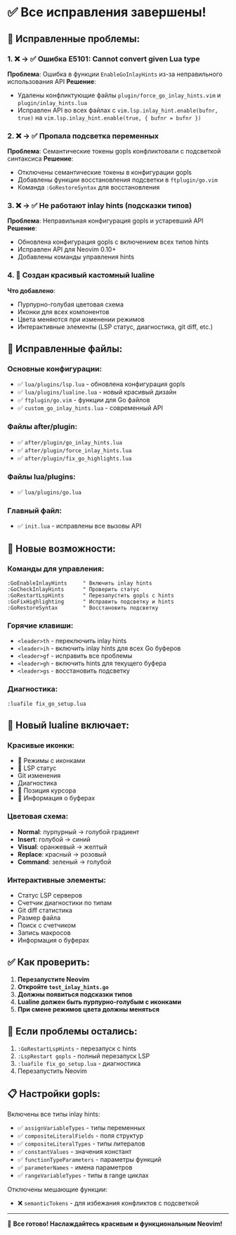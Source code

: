 # ✅ Все исправления завершены!

## 🔧 Исправленные проблемы:

### 1. ❌ → ✅ Ошибка E5101: Cannot convert given Lua type
**Проблема**: Ошибка в функции `EnableGoInlayHints` из-за неправильного использования API
**Решение**: 
- Удалены конфликтующие файлы `plugin/force_go_inlay_hints.vim` и `plugin/inlay_hints.lua`
- Исправлен API во всех файлах с `vim.lsp.inlay_hint.enable(bufnr, true)` на `vim.lsp.inlay_hint.enable(true, { bufnr = bufnr })`

### 2. ❌ → ✅ Пропала подсветка переменных
**Проблема**: Семантические токены gopls конфликтовали с подсветкой синтаксиса
**Решение**:
- Отключены семантические токены в конфигурации gopls
- Добавлены функции восстановления подсветки в `ftplugin/go.vim`
- Команда `:GoRestoreSyntax` для восстановления

### 3. ❌ → ✅ Не работают inlay hints (подсказки типов)
**Проблема**: Неправильная конфигурация gopls и устаревший API
**Решение**:
- Обновлена конфигурация gopls с включением всех типов hints
- Исправлен API для Neovim 0.10+
- Добавлены команды управления hints

### 4. 🎨 Создан красивый кастомный lualine
**Что добавлено**:
- Пурпурно-голубая цветовая схема
- Иконки для всех компонентов
- Цвета меняются при изменении режимов
- Интерактивные элементы (LSP статус, диагностика, git diff, etc.)

## 🚀 Исправленные файлы:

### Основные конфигурации:
- ✅ `lua/plugins/lsp.lua` - обновлена конфигурация gopls
- ✅ `lua/plugins/lualine.lua` - новый красивый дизайн
- ✅ `ftplugin/go.vim` - функции для Go файлов
- ✅ `custom_go_inlay_hints.lua` - современный API

### Файлы after/plugin:
- ✅ `after/plugin/go_inlay_hints.lua`
- ✅ `after/plugin/force_inlay_hints.lua` 
- ✅ `after/plugin/fix_go_highlights.lua`

### Файлы lua/plugins:
- ✅ `lua/plugins/go.lua`

### Главный файл:
- ✅ `init.lua` - исправлены все вызовы API

## 🎯 Новые возможности:

### Команды для управления:
```vim
:GoEnableInlayHints     " Включить inlay hints
:GoCheckInlayHints      " Проверить статус
:GoRestartLspHints      " Перезапустить gopls с hints
:GoFixHighlighting      " Исправить подсветку и hints
:GoRestoreSyntax        " Восстановить подсветку
```

### Горячие клавиши:
- `<leader>th` - переключить inlay hints
- `<leader>ih` - включить inlay hints для всех Go буферов  
- `<leader>gf` - исправить все проблемы
- `<leader>gh` - включить hints для текущего буфера
- `<leader>gs` - восстановить подсветку

### Диагностика:
```vim
:luafile fix_go_setup.lua
```

## 🎨 Новый lualine включает:

### Красивые иконки:
- 󰋘 Режимы с иконками
- 󰒋 LSP статус
-  Git изменения
-  Диагностика
- 󰍋 Позиция курсора
- 󰈚 Информация о буферах

### Цветовая схема:
- **Normal**: пурпурный → голубой градиент
- **Insert**: голубой → синий
- **Visual**: оранжевый → желтый  
- **Replace**: красный → розовый
- **Command**: зеленый → голубой

### Интерактивные элементы:
- Статус LSP серверов
- Счетчик диагностики по типам
- Git diff статистика
- Размер файла
- Поиск с счетчиком
- Запись макросов
- Информация о буферах

## ✅ Как проверить:

1. **Перезапустите Neovim**
2. **Откройте `test_inlay_hints.go`**
3. **Должны появиться подсказки типов**
4. **Lualine должен быть пурпурно-голубым с иконками**
5. **При смене режимов цвета должны меняться**

## 🔄 Если проблемы остались:

1. `:GoRestartLspHints` - перезапуск с hints
2. `:LspRestart gopls` - полный перезапуск LSP
3. `:luafile fix_go_setup.lua` - диагностика
4. Перезапустить Neovim

## 📋 Настройки gopls:

Включены все типы inlay hints:
- ✅ `assignVariableTypes` - типы переменных
- ✅ `compositeLiteralFields` - поля структур
- ✅ `compositeLiteralTypes` - типы литералов
- ✅ `constantValues` - значения констант
- ✅ `functionTypeParameters` - параметры функций  
- ✅ `parameterNames` - имена параметров
- ✅ `rangeVariableTypes` - типы в range циклах

Отключены мешающие функции:
- ❌ `semanticTokens` - для избежания конфликтов с подсветкой

---

🎉 **Все готово! Наслаждайтесь красивым и функциональным Neovim!**
